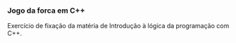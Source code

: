### Jogo da forca em C++


Exercício de fixação da matéria de Introdução à lógica da programação com C++. 
